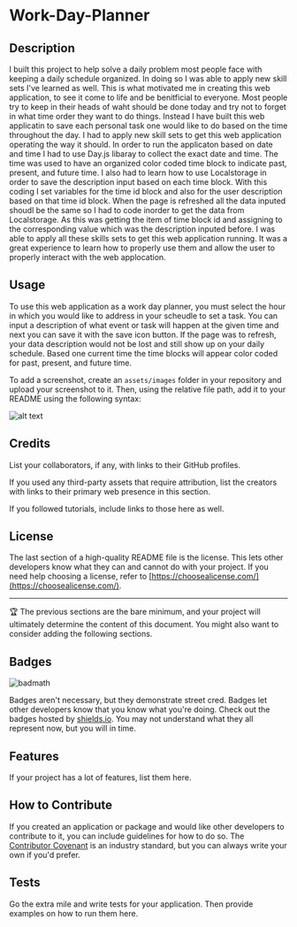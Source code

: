 # Work-Day-Planner

## Description

I built this project to help solve a daily problem most people face with keeping a daily schedule organized. In doing so I was 
able to apply new skill sets I've learned as well. This is what motivated me in creating this web application, to see it come to life and be benitficial to everyone. Most people try to keep in their heads of waht should be done today and try not to forget in what time order they want to do things. Instead I have built this web applicatin to save each personal task one would like to do based on the time throughout the day. I had to apply new skill sets to get this web application operating the way it should. In order to run the applicaton based on date and time I had to use Day.js libaray to collect the exact date and time. The time was used to have an organized color coded time block to indicate past, present, and future time. I also had to learn how to use Localstorage in order to save the description input based on each time block. With this coding I set variables for the time id block and also for the user description based on that time id block. When the page is refreshed all the data inputed shoudl be the same so I had to code inorder to get the data from Localstorage. As this was getting the item of time block id and assigning to the corresponding value which was the description inputed before. I was able to apply all these skills sets to get this web application running. It was a great experience to learn how to properly use them and allow the user to properly interact with the web applocation.

## Usage

To use this web application as a work day planner, you must select the hour in which you would like to address in your scheudle to set a task. You can input a description of what event or task  will happen at the given time and next you can save it with the save icon button. If the page was to refresh, your data description would not be lost and still show up on your daily schedule. Based one current time the time blocks will appear color coded for past, present, and future time. 

To add a screenshot, create an `assets/images` folder in your repository and upload your screenshot to it. Then, using the relative file path, add it to your README using the following syntax:

![alt text](assets/images/screenshot.png)

## Credits

List your collaborators, if any, with links to their GitHub profiles.

If you used any third-party assets that require attribution, list the creators with links to their primary web presence in this section.

If you followed tutorials, include links to those here as well.

## License

The last section of a high-quality README file is the license. This lets other developers know what they can and cannot do with your project. If you need help choosing a license, refer to [https://choosealicense.com/](https://choosealicense.com/).

---

🏆 The previous sections are the bare minimum, and your project will ultimately determine the content of this document. You might also want to consider adding the following sections.

## Badges

![badmath](https://img.shields.io/github/languages/top/nielsenjared/badmath)

Badges aren't necessary, but they demonstrate street cred. Badges let other developers know that you know what you're doing. Check out the badges hosted by [shields.io](https://shields.io/). You may not understand what they all represent now, but you will in time.

## Features

If your project has a lot of features, list them here.

## How to Contribute

If you created an application or package and would like other developers to contribute to it, you can include guidelines for how to do so. The [Contributor Covenant](https://www.contributor-covenant.org/) is an industry standard, but you can always write your own if you'd prefer.

## Tests

Go the extra mile and write tests for your application. Then provide examples on how to run them here.